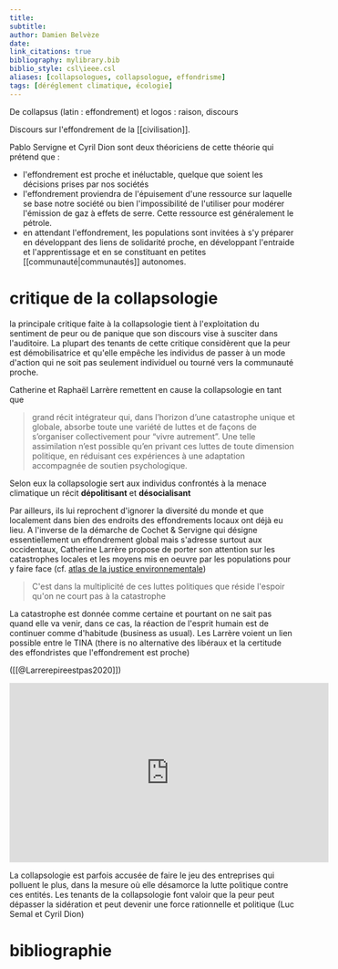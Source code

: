 ```yaml
---
title: 
subtitle:
author: Damien Belvèze
date: 
link_citations: true
bibliography: mylibrary.bib
biblio_style: csl\ieee.csl
aliases: [collapsologues, collapsologue, effondrisme]
tags: [déréglement climatique, écologie]
---
```


De collapsus (latin : effondrement) et logos : raison, discours

Discours sur l'effondrement de la [[civilisation]]. 

Pablo Servigne et Cyril Dion sont deux théoriciens de cette théorie qui prétend que : 
- l'effondrement est proche et inéluctable, quelque que soient les décisions prises par nos sociétés
- l'effondrement proviendra de l'épuisement d'une ressource sur laquelle se base notre société ou bien l'impossibilité de l'utiliser pour modérer l'émission de gaz à effets de serre. Cette ressource est généralement le pétrole. 
- en attendant l'effondrement, les populations sont invitées à s'y préparer en développant des liens de solidarité proche, en développant l'entraide et l'apprentissage et en se constituant en petites [[communauté|communautés]] autonomes. 

# critique de la collapsologie

la principale critique faite à la collapsologie tient à l'exploitation du sentiment de peur ou de panique que son discours vise à susciter dans l'auditoire. La plupart des tenants de cette critique considèrent que la peur est démobilisatrice et qu'elle empêche les individus de passer à un mode d'action qui ne soit pas seulement individuel ou tourné vers la communauté proche. 

Catherine et Raphaël Larrère remettent en cause la collapsologie en tant que 

> grand récit intégrateur qui, dans l’horizon d’une catastrophe unique et globale, absorbe toute une variété de luttes et de façons de s’organiser collectivement pour “vivre autrement”. Une telle assimilation n’est possible qu’en privant ces luttes de toute dimension politique, en réduisant ces expériences à une adaptation accompagnée de soutien psychologique. 

Selon eux la collapsologie sert aux individus confrontés à la menace climatique un récit **dépolitisant** et **désocialisant**

Par ailleurs, ils lui reprochent d'ignorer la diversité du monde et que localement dans bien des endroits des effondrements locaux ont déjà eu lieu. A l'inverse de la démarche de Cochet & Servigne qui désigne essentiellement un effondrement global mais s'adresse surtout aux occidentaux, Catherine Larrère propose de porter son attention sur les catastrophes locales et les moyens mis en oeuvre par les populations pour y faire face (cf. [atlas de la justice environnementale](https://ejatlas.org/))

> C'est dans la multiplicité de ces luttes politiques que réside l'espoir qu'on ne court pas à la catastrophe

La catastrophe est donnée comme certaine et pourtant on ne sait pas quand elle va venir, dans ce cas, la réaction de l'esprit humain est de continuer comme d'habitude (business as usual). Les Larrère voient un lien possible entre le TINA (there is no alternative des libéraux et la certitude des effondristes que l'effondrement est proche)

([[@Larrerepireestpas2020]])

<iframe width="560" height="315" src="https://www.youtube.com/embed/UxVV8Aaol7E?start=24" title="YouTube video player" frameborder="0" allow="accelerometer; autoplay; clipboard-write; encrypted-media; gyroscope; picture-in-picture" allowfullscreen></iframe>


La collapsologie est parfois accusée de faire le jeu des entreprises qui polluent le plus, dans la mesure où elle désamorce la lutte politique contre ces entités. Les tenants de la collapsologie font valoir que la peur peut dépasser la sidération et peut devenir une force rationnelle et politique (Luc Semal et Cyril Dion)



# bibliographie

